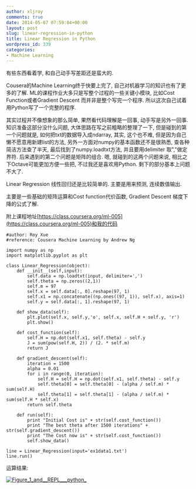 ```yaml
---
author: xljroy
comments: true
date: 2014-05-07 07:59:04+00:00
layout: post
slug: linear-regression-in-python
title: Linear Regression in Python
wordpress_id: 339
categories:
- Machine Learning
---
```


有些东西看着学, 和自己动手写差距还是蛮大的.

Cousera的Machine Learning终于快要上完了, 自己对机器学习的知识也有了更多的了解. ML的课程作业大多只是写整个过程的一些关键小模块, 比如Cost Function或者Gradient Descent 而并非是整个写完一个程序. 所以这次自己试着用Python写了一个完整的程序.

其实过程并不像想象的那么简单, 果然看代码理解是一回事, 动手写是另外一回事. 知识准备这部分没什么问题, 大体思路在写之前粗略的整理了一下, 但是碰到的第一个问题就是, 如何把txt的数据导入成ndarray, 其实, 这个也不难, 但是因为自己懒不愿意用新建list的方法, 另外一方面对numpy的基本函数还不是很熟悉, 查各种简洁方法查了半天, 最后找到了numpy.loadtxt方法, 并且要用delimiter 取","做定界符. 后来遇到的第二个问题是矩阵的组合. 嗯, 就碰到的这两个问题来说, 相比之下Octave可能更加方便一些把, 不过我还是喜欢用Python. 剩下的部分基本上问题不大了.

Linear Regression 线性回归还是比较简单的. 主要是用来预测, 连续数值输出.

主要是一些基础的矩阵运算和Cost function代价函数, Gradient Descent 梯度下降的公式了解.

附上课程地址[https://class.coursera.org/ml-005](https://class.coursera.org/ml-005)和我的代码



    
    #author: Roy Xue
    #reference: Cousera Machine Learning by Andrew Ng
    
    import numpy as np
    import matplotlib.pyplot as plt
    
    class Linear_Regression(object):
    	def __init__(self,input):
    		self.data = np.loadtxt(input, delimiter=',')
    		self.theta = np.zeros((2,1))
    		self.m = 97
    		self.x = self.data[:, 0].reshape(97, 1)
    		self.x1 = np.concatenate((np.ones((97, 1)), self.x), axis=1)
    		self.y = self.data[:, 1].reshape(97, 1)
    
    	def show_data(self):
    		plt.plot(self.x, self.y,'o', self.x, self.H + self.y, 'r')
    		plt.show()
    		
    	def cost_function(self):
    		self.H = np.dot(self.x1, self.theta) - self.y
    		J = sum(pow(self.H, 2)) / (2. * self.m)
    		return J
    
    	def gradient_descent(self):
    		iteration = 1500
    		alpha = 0.01
    		for i in range(0, iteration):
    			self.H = self.H = np.dot(self.x1, self.theta) - self.y
    			self.theta[0] = self.theta[0] - (alpha / self.m) * sum(self.H)
    			self.theta[1] = self.theta[1] - (alpha / self.m) * sum(self.H * self.x)			
    		return self.theta		
    
    	def run(self):
    		print "Initial Cost is" + str(self.cost_function())
    		print "The best theta after 1500 iterations" + str(self.gradient_descent())
    		print "The Cost now is" + str(self.cost_function())
    		self.show_data()
    
    line = Linear_Regression(input='ex1data1.txt')
    line.run()




运算结果:

[![Figure_1_and__REPL___python_](http://royxue.me/wp-content/uploads/2014/05/Figure_1_and__REPL___python_-300x298.png)](http://royxue.me/wp-content/uploads/2014/05/Figure_1_and__REPL___python_.png)




